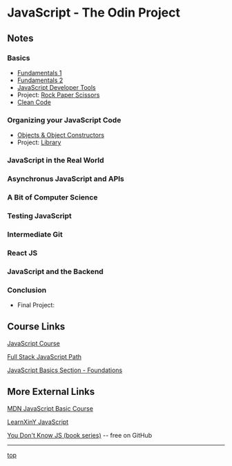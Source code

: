 # JavaScript - The Odin Project

## Notes
### Basics
- [Fundamentals 1](./basics-fundamentals1.md)
- [Fundamentals 2](./basics-fundamentals2.md)
- [JavaScript Developer Tools](./basics-dev_tools.md)
- Project: [Rock Paper Scissors](./projects/rock_paper_scissors/)
- [Clean Code](./basics-clean_code.md)

### Organizing your JavaScript Code
- [Objects & Object Constructors](./organizing-objects_and_object_constructors.md)
- Project: [Library](./projects/library/)

### JavaScript in the Real World

### Asynchronus JavaScript and APIs

### A Bit of Computer Science

### Testing JavaScript 

### Intermediate Git 

### React JS 

### JavaScript and the Backend 

### Conclusion
- Final Project:

## Course Links
[JavaScript Course](https://www.theodinproject.com/paths/full-stack-javascript/courses/javascript)

[Full Stack JavaScript Path](https://www.theodinproject.com/paths/full-stack-javascript?)

[JavaScript Basics Section - Foundations](https://www.theodinproject.com/paths/foundations/courses/foundations#javascript-basics)

## More External Links
[MDN JavaScript Basic Course](https://developer.mozilla.org/en-US/docs/Learn/Getting_started_with_the_web/JavaScript_basics)

[LearnXinY JavaScript](https://learnxinyminutes.com/docs/javascript/)

[You Don't Know JS (book series)](https://github.com/getify/You-Dont-Know-JS/tree/1st-ed#titles)
-- free on GitHub

---
[top](#)
